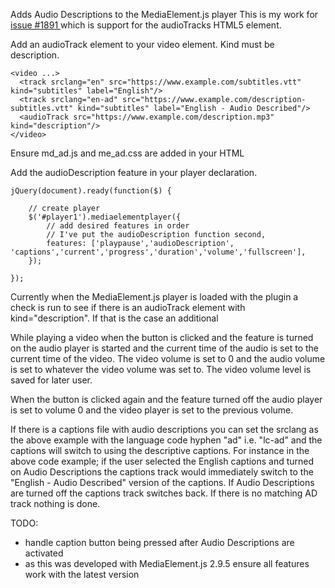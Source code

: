Adds Audio Descriptions to the MediaElement.js player
This is my work for [ issue #1891 ](https://github.com/johndyer/mediaelement/issues/1891) which is support for the audioTracks HTML5 element.

Add an audioTrack element to your video element. Kind must be description.
~~~~
<video ...>
  <track srclang="en" src="https://www.example.com/subtitles.vtt" kind="subtitles" label="English"/>
  <track srclang="en-ad" src="https://www.example.com/description-subtitles.vtt" kind="subtitles" label="English - Audio Described"/>
  <audioTrack src="https://www.example.com/description.mp3" kind="description"/>
</video>
~~~~
Ensure md_ad.js and me_ad.css are added in your HTML

Add the audioDescription feature in your player declaration.
~~~~
jQuery(document).ready(function($) {

    // create player
    $('#player1').mediaelementplayer({
        // add desired features in order
        // I've put the audioDescription function second,
        features: ['playpause','audioDescription', 'captions','current','progress','duration','volume','fullscreen'],
    });

});
~~~~
Currently when the MediaElement.js player is loaded with the plugin a check is run to see if there is an audioTrack element with kind="description". If that is the case an additional <audio> element is inserted with the audioTrack as the source (currently will only work with mp3 files). The Audio element is hidden using "display:none;". An "AD" button is added to the controls.

While playing a video when the button is clicked and the feature is turned on the audio player is started and the current time of the audio is set to the current time of the video. The video volume is set to 0 and the audio volume is set to whatever the video volume was set to. The video volume level is saved for later user.

When the button is clicked again and the feature turned off the audio player is set to volume 0 and the video player is set to the previous volume.

If there is a captions file with audio descriptions you can set the srclang as the above example with the language code hyphen "ad" i.e. "lc-ad" and the captions will switch to using the descriptive captions. For instance in the above code example; if the user selected the English captions and turned on Audio Descriptions the captions track would immediately switch to the "English - Audio Described" version of the captions. If Audio Descriptions are turned off the captions track switches back. If there is no matching AD track nothing is done.

TODO:
* handle caption button being pressed after Audio Descriptions are activated
* as this was developed with MediaElement.js 2.9.5 ensure all features work with the latest version
